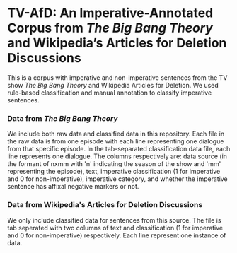 # TV-AfD: An Imperative-Annotated Corpus from *The Big Bang Theory* and Wikipedia’s Articles for Deletion Discussions
This is a corpus with imperative and non-imperative sentences from the TV show *The Big Bang Theory* and Wikipedia Articles for Deletion. We used rule-based classification and manual annotation to classify imperative sentences.

### Data from *The Big Bang Theory*
We include both raw data and classified data in this repository. Each file in the raw data is from one episode with each line representing one dialogue from that specific episode. In the tab-separated classification data file, each line represents one dialogue. The columns respectively are: data source (in the formant of nxmm with 'n' indicating the season of the show and 'mm' representing the episode), text, imperative classification (1 for imperative and 0 for non-imperative), imperative category, and whether the imperative sentence has affixal negative markers or not.

### Data from Wikipedia's Articles for Deletion Discussions
We only include classified data for sentences from this source. The file is tab seperated with two columns of text and classification (1 for imperative and 0 for non-imperative) respectively. Each line represent one instance of data.
